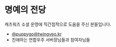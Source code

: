 # 명예의 전당
캐츠워즈 소셜 운영에 직간접적으로 도움을 주신 분들입니다.

- [@puppygo@twingyeo.kr](https://twingyeo.kr/@puppygo)
- 친애하는 연합우주 서버장님들과 참여자님들
